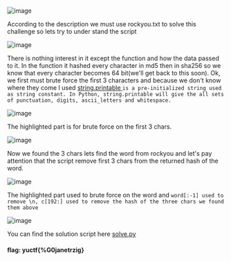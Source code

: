 ![image](https://user-images.githubusercontent.com/95076839/190122510-c83cd98c-fe7b-46ec-898a-dcd5248988ce.png)

According to the description we must use rockyou.txt to solve this challenge so lets try to under stand the script

![image](https://user-images.githubusercontent.com/95076839/190123375-7a8d5373-3e4b-4bde-ba24-eea34cb639e2.png)

There is nothing interest in it except the function and how the data passed to it.
In the function it hashed every character in md5 then in sha256 so we know that every character becomes 64 bit(we'll get back to this soon).
Ok, we first must brute force the first 3 characters and because we don't know where they come I used <a href="https://www.geeksforgeeks.org/python-string-printable/" target="_blank">string.printable </a>```is a pre-initialized string used as string constant. In Python, string.printable will give the all sets of punctuation, digits, ascii_letters and whitespace.```

![image](https://user-images.githubusercontent.com/95076839/190125645-79d2cb75-e212-48bb-bbac-0c3d9ea04e5f.png)

The highlighted part is for brute force on the first 3 chars.

![image](https://user-images.githubusercontent.com/95076839/190125913-841b858e-4bc8-46bf-a236-f55cd1fc05b0.png)

Now we found the 3 chars lets find the word from rockyou and let's pay attention that the script remove first 3 chars from the returned hash of the word.

![image](https://user-images.githubusercontent.com/95076839/190127558-a4aed206-170d-4472-b014-5482b09769ba.png)

The highlighted part used to brute force on the word and ```word[:-1] used to remove \n, c[192:] used to remove the hash of the three chars we found them above```

![image](https://user-images.githubusercontent.com/95076839/190128403-45db9e18-90e9-44fe-b8f0-625d758e41c8.png) 

You can find the solution script here <a href="https://github.com/endline01/endline01/blob/main/Write%20UPs/YUCTF/Crypto/%23/solve.py"> solve.py</a>
#### flag: yuctf{%G0janetrzig}
